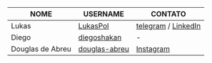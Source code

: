 | NOME | USERNAME | CONTATO |
| --- | --- | --- |
| Lukas | [LukasPol](https://github.com/LukasPol) | [telegram](https://telegram.me/LukasPol) / [LinkedIn](http://linkedin.com/in/LukasPol) |
| Diego | [diegoshakan](https://github.com/diegoshakan) | - |
|Douglas de Abreu| [douglas-abreu](https://github.com/douglas-abreu) | [Instagram](https://www.instagram.com/douguen7/?hl=pt-br) |

